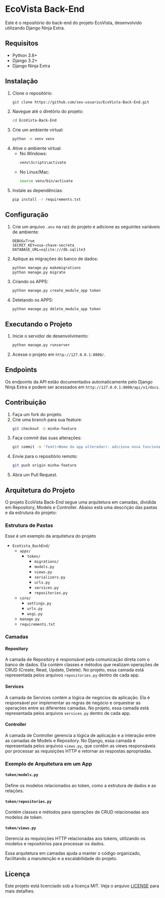 # EcoVista Back-End

Este é o repositório do back-end do projeto EcoVista, desenvolvido utilizando Django Ninja Extra.

## Requisitos

- Python 3.8+
- Django 3.2+
- Django Ninja Extra

## Instalação

1. Clone o repositório:
    ```bash
    git clone https://github.com/seu-usuario/EcoVista-Back-End.git
    ```
2. Navegue até o diretório do projeto:
    ```bash
    cd EcoVista-Back-End
    ```
3. Crie um ambiente virtual:
    ```bash
    python -m venv venv
    ```
4. Ative o ambiente virtual:
    - No Windows:
        ```bash
        venv\Scripts\activate
        ```
    - No Linux/Mac:
        ```bash
        source venv/bin/activate
        ```
5. Instale as dependências:
    ```bash
    pip install -r requirements.txt
    ```

## Configuração

1. Crie um arquivo `.env` na raiz do projeto e adicione as seguintes variáveis de ambiente:
    ```env
    DEBUG=True
    SECRET_KEY=sua-chave-secreta
    DATABASE_URL=sqlite:///db.sqlite3
    ```

2. Aplique as migrações do banco de dados:
    ```bash
    python manage.py makemigrations
    python manage.py migrate
    ```

3. Criando os APPS:
    ```bash
    python manage.py create_module_app token
    ```
4. Deletando os APPS:
    ```
    python manage.py delete_module_app token
    ```

## Executando o Projeto

1. Inicie o servidor de desenvolvimento:
    ```bash
    python manage.py runserver
    ```

2. Acesse o projeto em `http://127.0.0.1:8000/`.

## Endpoints

Os endpoints da API estão documentados automaticamente pelo Django Ninja Extra e podem ser acessados em `http://127.0.0.1:8000/api/v1/docs`.

## Contribuição

1. Faça um fork do projeto.
2. Crie uma branch para sua feature:
    ```bash
    git checkout -b minha-feature
    ```
3. Faça commit das suas alterações:
    ```bash
    git commit -m 'feat(<Nome do app alterado>): adiciona nova funcionalidade'
    ```
4. Envie para o repositório remoto:
    ```bash
    git push origin minha-feature
    ```
5. Abra um Pull Request.

## Arquitetura do Projeto

O projeto EcoVista Back-End segue uma arquitetura em camadas, dividida em Repository, Models e Controller. Abaixo está uma descrição das pastas e da estrutura do projeto:

### Estrutura de Pastas

Esse é um exemplo da arquitetura do projeto

- `EcoVista_BackEnd/`
    - `apps/`
        - `token/`
            - `migrations/`
            - `models.py`
            - `views.py`
            - `serializers.py`
            - `urls.py`
            - `services.py`
            - `repositories.py`
    - `core/`
        - `settings.py`
        - `urls.py`
        - `wsgi.py`
    - `manage.py`
    - `requirements.txt`

### Camadas

#### Repository

A camada de Repository é responsável pela comunicação direta com o banco de dados. Ela contém classes e métodos que realizam operações de CRUD (Create, Read, Update, Delete). No projeto, essa camada está representada pelos arquivos `repositories.py` dentro de cada app.

#### Services

A camada de Services contém a lógica de negócios da aplicação. Ela é responsável por implementar as regras de negócio e orquestrar as operações entre as diferentes camadas. No projeto, essa camada está representada pelos arquivos `services.py` dentro de cada app.

#### Controller

A camada de Controller gerencia a lógica de aplicação e a interação entre as camadas de Models e Repository. No Django, essa camada é representada pelos arquivos `views.py`, que contêm as views responsáveis por processar as requisições HTTP e retornar as respostas apropriadas.

### Exemplo de Arquitetura em um App

#### `token/models.py`
Define os modelos relacionados ao token, como a estrutura de dados e as relações.

#### `token/repositories.py`
Contém classes e métodos para operações de CRUD relacionadas aos modelos de token.

#### `token/views.py`
Gerencia as requisições HTTP relacionadas aos tokens, utilizando os modelos e repositórios para processar os dados.

Essa arquitetura em camadas ajuda a manter o código organizado, facilitando a manutenção e a escalabilidade do projeto.

## Licença

Este projeto está licenciado sob a licença MIT. Veja o arquivo [LICENSE](LICENSE) para mais detalhes.
